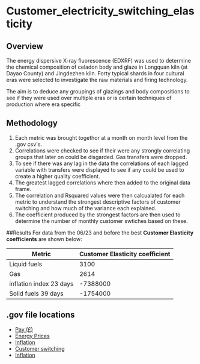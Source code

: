 # Customer_electricity_switching_elasticity

## Overview
The energy dispersive X-ray fluorescence (EDXRF) was used to determine the chemical composition of celadon body and glaze in Longquan kiln (at Dayao County) and Jingdezhen kiln. Forty typical shards in four cultural eras were selected to investigate the raw materials and firing technology.

The aim is to deduce any groupings of glazings and body compositions to see if they were used over multiple eras or is certain techniques of production where era specific  

## Methodology 
1. Each metric was brought togethor at a month on month level from the .gov csv's.
2. Correlations were checked to see if their were any strongly correlating groups that later on could be disgarded. Gas transfers were dropped.
3. To see if there was any lag in the data the correlations of each lagged variable with transfers were displayed to see if any could be used to create a higher    quality coefficient.
4. The greatest lagged correlations where then added to the original data frame.
5. The correlation and Rsquared values were then calcualated for each metric to understand the strongest descriptive factors of customer switching and how much of   the variance each explained.
6. The coefficient produced by the strongest factors are then used to determine the number of monthly customer swtiches based on these.

##Results 
For data from the 06/23 and before the best **Customer Elasticity coefficients** are shown below:

| Metric                  | Customer Elasticity coefficient |
|-------------------------|---------------------------------|
| Liquid fuels            |     3100                        |
| Gas                     |     2614                        |
| inflation index 23 days | -7388000                        |
| Solid fuels 39 days     | -1754000                        |

## .gov file locations
- [Pay (£)](https://www.ons.gov.uk/employmentandlabourmarket/peopleinwork/earningsandworkinghours)
- [Energy Prices](https://www.gov.uk/government/statistical-data-sets/monthly-domestic-energy-price-stastics)
- [Inflation](https://www.ons.gov.uk/economy/inflationandpriceindices)
- [Customer switching](https://www.gov.uk/government/statistical-data-sets/quarterly-domestic-energy-switching-statistics)
- [Inflation](https://www.ons.gov.uk/economy/inflationandpriceindices)
